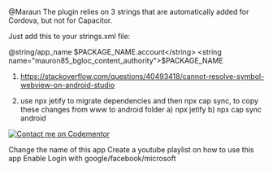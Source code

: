 @Maraun The plugin relies on 3 strings that are automatically added for Cordova, but not for Capacitor.

Just add this to your strings.xml file:

<string name="mauron85_bgloc_account_name">@string/app_name</string>
<string name="mauron85_bgloc_account_type">$PACKAGE_NAME.account</string>
<string name="mauron85_bgloc_content_authority">$PACKAGE_NAME</string>



<!-- To fix cannot resolve symbol issues do the following -->
1. https://stackoverflow.com/questions/40493418/cannot-resolve-symbol-webview-on-android-studio

2. use npx jetify to migrate dependencies and then npx cap sync, to copy these changes from 
www to android folder
    a) npx jetify
    b) npx cap sync android

[![Contact me on Codementor](https://www.codementor.io/m-badges/shanurrahman/book-session.svg)](https://www.codementor.io/@shanurrahman?refer=badge)


Change the name of this app
Create a youtube playlist on how to use this app
Enable Login with google/facebook/microsoft